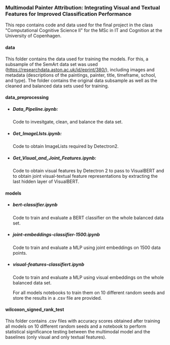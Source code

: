 ### Multimodal Painter Attribution: Integrating Visual and Textual Features for Improved Classification Performance 

This repo contains code and data used for the final project in the class "Computational Cognitive Science II" for the MSc in IT and Cognition at the University of Copenhagen. 

#### data
This folder contains the data used for training the models. For this, a subsample of the SemArt data set was used (https://researchdata.aston.ac.uk/id/eprint/380/), including images and metadata (descriptions of the paintings, painter, title, timeframe, school, and type). The folder contains the original data subsample as well as the cleaned and balanced data sets used for training.

#### data_preprocessing

- ##### Data_Pipeline.ipynb:
  Code to invesitgate, clean, and balance the data set.
- ##### Get_ImageLIsts.ipynb:
  Code to obtain ImageLists required by Detectron2.
- ##### Get_Visual_and_Joint_Features.ipynb:
  Code to obtain visual features by Detectron 2 to pass to VisualBERT and to obtain joint visual-textual feature representations by extracting the last hidden layer of VisualBERT.

#### models 

- ##### bert-classifier.ipynb
  Code to train and evaluate a BERT classifier on the whole balanced data set.
- ##### joint-embeddings-classifier-1500.ipynb
  Code to train and evaluate a MLP using joint embeddings on 1500 data points.
- ##### visual-features-classifiert.ipynb
  Code to train and evaluate a MLP using visual embeddings on the whole balanced data set.

  For all models notebooks to train them on 10 different random seeds and store the results in a .csv file are provided. 


#### wilcoxon_signed_rank_test
This folder contains .csv files with accuracy scores obtained after training all models on 10 different random seeds and a notebook to perform statistical significance testing between the multimodal model and the baselines (only visual and only textual features). 
